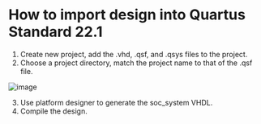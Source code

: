 # How to import design into Quartus Standard 22.1

1. Create new project, add the .vhd, .qsf, and .qsys files to the project.
2. Choose a project directory, match the project name to that of the .qsf file.


![image](https://github.com/bwa55221/de10_nano/assets/142425608/cd4ccae2-1abc-4227-95fa-085e531a4d17|width=250px|height=250px)


3. Use platform designer to generate the soc_system VHDL.
4. Compile the design.
